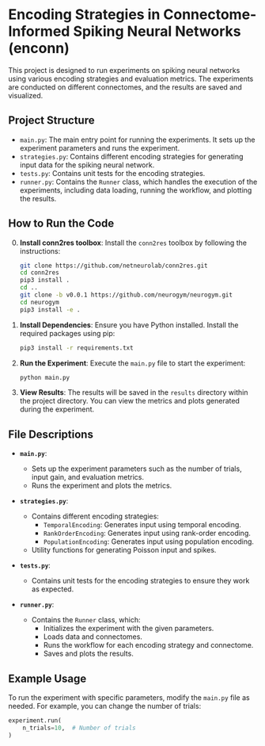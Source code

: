 # Encoding Strategies in Connectome-Informed Spiking Neural Networks (enconn)

This project is designed to run experiments on spiking neural networks using various encoding strategies and evaluation metrics. The experiments are conducted on different connectomes, and the results are saved and visualized.

## Project Structure

- `main.py`: The main entry point for running the experiments. It sets up the experiment parameters and runs the experiment.
- `strategies.py`: Contains different encoding strategies for generating input data for the spiking neural network.
- `tests.py`: Contains unit tests for the encoding strategies.
- `runner.py`: Contains the `Runner` class, which handles the execution of the experiments, including data loading, running the workflow, and plotting the results.

## How to Run the Code

0. **Install conn2res toolbox**: Install the `conn2res` toolbox by following the instructions:
    ```sh
    git clone https://github.com/netneurolab/conn2res.git
    cd conn2res
    pip3 install .
    cd ..
    git clone -b v0.0.1 https://github.com/neurogym/neurogym.git
    cd neurogym
    pip3 install -e .
    ```

1. **Install Dependencies**: Ensure you have Python installed. Install the required packages using pip:
    ```sh
    pip3 install -r requirements.txt
    ```

2. **Run the Experiment**: Execute the `main.py` file to start the experiment:
    ```sh
    python main.py
    ```

3. **View Results**: The results will be saved in the `results` directory within the project directory. You can view the metrics and plots generated during the experiment.

## File Descriptions

- **`main.py`**: 
  - Sets up the experiment parameters such as the number of trials, input gain, and evaluation metrics.
  - Runs the experiment and plots the metrics.

- **`strategies.py`**: 
  - Contains different encoding strategies:
    - `TemporalEncoding`: Generates input using temporal encoding.
    - `RankOrderEncoding`: Generates input using rank-order encoding.
    - `PopulationEncoding`: Generates input using population encoding.
  - Utility functions for generating Poisson input and spikes.

- **`tests.py`**: 
  - Contains unit tests for the encoding strategies to ensure they work as expected.

- **`runner.py`**: 
  - Contains the `Runner` class, which:
    - Initializes the experiment with the given parameters.
    - Loads data and connectomes.
    - Runs the workflow for each encoding strategy and connectome.
    - Saves and plots the results.

## Example Usage

To run the experiment with specific parameters, modify the `main.py` file as needed. For example, you can change the number of trials:
```python
experiment.run(
    n_trials=10,  # Number of trials
)